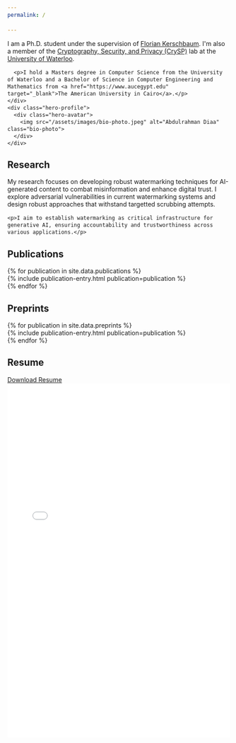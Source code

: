 ```yaml
---
permalink: /

---
```


<main>
<section class="hero-section">
  <div class="hero-content">
    <div class="hero-text">
      <p>I am a Ph.D. student under the supervision of <a href="https://cs.uwaterloo.ca/~fkerschb/" target="_blank">Florian Kerschbaum</a>. I'm also a member of the <a href="https://crysp.uwaterloo.ca" target="_blank">Cryptography, Security, and Privacy (CrySP)</a> lab at the <a href="https://uwaterloo.ca" target="_blank">University of Waterloo</a>.</p>

      <p>I hold a Masters degree in Computer Science from the University of Waterloo and a Bachelor of Science in Computer Engineering and Mathematics from <a href="https://www.aucegypt.edu" target="_blank">The American University in Cairo</a>.</p>
    </div>
    <div class="hero-profile">
      <div class="hero-avatar">
        <img src="/assets/images/bio-photo.jpeg" alt="Abdulrahman Diaa" class="bio-photo">
      </div>
    </div>
  </div>
</section>

<h2 id="research"><span class="section-header">Research</span></h2>

<section class="section-content">
  <div class="research-summary">
    <p>My research focuses on developing robust watermarking techniques for AI-generated content to combat misinformation and enhance digital trust. I explore adversarial vulnerabilities in current watermarking systems and design robust approaches that withstand targetted scrubbing attempts.</p>
    
    <p>I aim to establish watermarking as critical infrastructure for generative AI, ensuring accountability and trustworthiness across various applications.</p>
  </div>
</section>

<h2 id="publications"><span class="section-header">Publications</span></h2>

<section class="section-content">
  {% for publication in site.data.publications %}
    <article class="publication-wrapper">
      {% include publication-entry.html publication=publication %}
    </article>
  {% endfor %}
</section>

<h2 id="preprints"><span class="section-header">Preprints</span></h2>

<section class="section-content">
  {% for publication in site.data.preprints %}
    <article class="publication-wrapper">
      {% include publication-entry.html publication=publication %}
    </article>
  {% endfor %}
</section>

<h2 id="resume"><span class="section-header">Resume</span></h2>

<section class="section-content">
  <div class="resume-container">
    <div class="resume-actions">
      <a href="{{ site.baseurl }}/assets/resume.pdf" class="download-button" download>
        <i class="fas fa-download"></i> Download Resume
      </a>
    </div>
    <div class="pdf-container">
      <iframe src="{{ site.baseurl }}/assets/resume.pdf" width="100%" height="800px" style="border: none;" title="Abdulrahman Diaa's Resume">
          This browser does not support PDFs. Please download the PDF to view it:
          <a href="{{ site.baseurl }}/assets/resume.pdf" class="paper-link">Download PDF</a>.
      </iframe>
    </div>
  </div>
</section>
</main>
